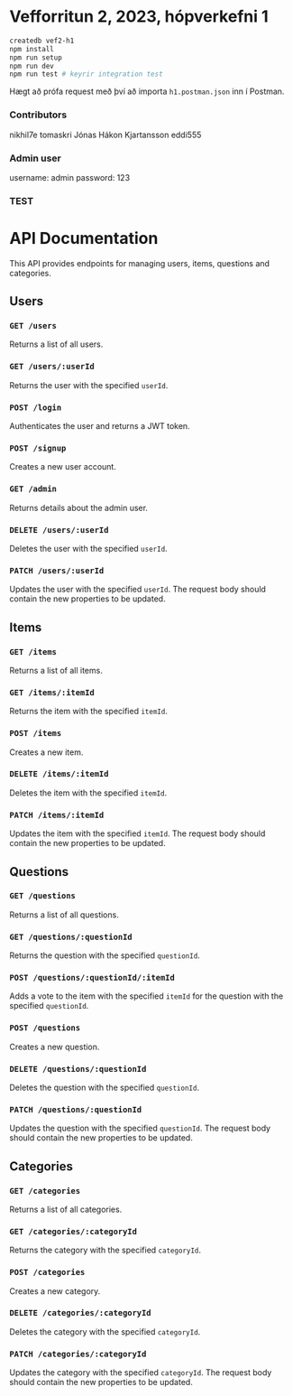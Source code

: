 # Vefforritun 2, 2023, hópverkefni 1

```bash
createdb vef2-h1
npm install
npm run setup
npm run dev
npm run test # keyrir integration test
```

Hægt að prófa request með því að importa `h1.postman.json` inn í Postman.

### Contributors

nikhil7e
tomaskri
Jónas Hákon Kjartansson
eddi555

### Admin user

username: admin
password: 123

### TEST

# API Documentation

This API provides endpoints for managing users, items, questions and categories.

## Users

### `GET /users`

Returns a list of all users.

### `GET /users/:userId`

Returns the user with the specified `userId`.

### `POST /login`

Authenticates the user and returns a JWT token.

### `POST /signup`

Creates a new user account.

### `GET /admin`

Returns details about the admin user.

### `DELETE /users/:userId`

Deletes the user with the specified `userId`.

### `PATCH /users/:userId`

Updates the user with the specified `userId`. The request body should contain the new properties to be updated.

## Items

### `GET /items`

Returns a list of all items.

### `GET /items/:itemId`

Returns the item with the specified `itemId`.

### `POST /items`

Creates a new item.

### `DELETE /items/:itemId`

Deletes the item with the specified `itemId`.

### `PATCH /items/:itemId`

Updates the item with the specified `itemId`. The request body should contain the new properties to be updated.

## Questions

### `GET /questions`

Returns a list of all questions.

### `GET /questions/:questionId`

Returns the question with the specified `questionId`.

### `POST /questions/:questionId/:itemId`

Adds a vote to the item with the specified `itemId` for the question with the specified `questionId`.

### `POST /questions`

Creates a new question.

### `DELETE /questions/:questionId`

Deletes the question with the specified `questionId`.

### `PATCH /questions/:questionId`

Updates the question with the specified `questionId`. The request body should contain the new properties to be updated.

## Categories

### `GET /categories`

Returns a list of all categories.

### `GET /categories/:categoryId`

Returns the category with the specified `categoryId`.

### `POST /categories`

Creates a new category.

### `DELETE /categories/:categoryId`

Deletes the category with the specified `categoryId`.

### `PATCH /categories/:categoryId`

Updates the category with the specified `categoryId`. The request body should contain the new properties to be updated.

